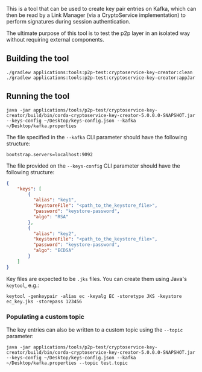 This is a tool that can be used to create key pair entries on Kafka, which can then be read by a Link Manager (via a CryptoService implementation) to perform signatures during session authentication.

The ultimate purpose of this tool is to test the p2p layer in an isolated way without requiring external components.

## Building the tool
```
./gradlew applications:tools:p2p-test:cryptoservice-key-creator:clean
./gradlew applications:tools:p2p-test:cryptoservice-key-creator:appJar
```

## Running the tool

```
java -jar applications/tools/p2p-test/cryptoservice-key-creator/build/bin/corda-cryptoservice-key-creator-5.0.0.0-SNAPSHOT.jar --keys-config ~/Desktop/keys-config.json --kafka ~/Desktop/kafka.properties
```

The file specified in the `--kafka` CLI parameter should have the following structure:
```
bootstrap.servers=localhost:9092
```

The file provided on the `--keys-config` CLI parameter should have the following structure:
```json
{
    "keys": [
        {
          "alias": "key1",
          "keystoreFile": "<path_to_the_keystore_file>",
          "password": "keystore-password",
          "algo": "RSA"
        },
        {
          "alias": "key2",
          "keystoreFile": "<path_to_the_keystore_file>",
          "password": "keystore-password",
          "algo": "ECDSA"
        }
    ]
}
```

Key files are expected to be `.jks` files. You can create them using Java's `keytool`, e.g.:
```
keytool -genkeypair -alias ec -keyalg EC -storetype JKS -keystore ec_key.jks -storepass 123456
```

### Populating a custom topic

The key entries can also be written to a custom topic using the `--topic` parameter:
```
java -jar applications/tools/p2p-test/cryptoservice-key-creator/build/bin/corda-cryptoservice-key-creator-5.0.0.0-SNAPSHOT.jar --keys-config ~/Desktop/keys-config.json --kafka ~/Desktop/kafka.properties --topic test.topic
```
